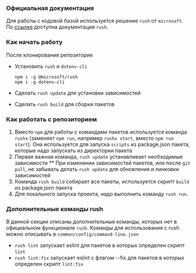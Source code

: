### Официальная документация

Для работы с кодовой базой используется решение `rush` от `microsoft`. По [ссылке](https://rushjs.io/pages/intro/welcome/) доступна документация `rush`.

### Как начать работу

После клонирования репозитория

- Установить `rush` и `dotenv-cli`

      npm i -g @microsoft/rush
      npm i -g dotenv-cli

- Сделать `rush update` для установки зависимостей
- Сделать `rush build` для сборки пакетов

### Как работать с репозиторием

1. Вместо `npm` для работы с командами пакетов используется команда `rushx` (заменяет `npm run`, например `rushx start`, вместо `npm run start`). Она используется для запуска `scripts` из package.json пакета, которые надо запускать из директории пакета
2. Первая важная команда, `rush update` устанавливает необходимые зависимости
   \*\* При изменении зависимостей пакетов, или после `git pull`, не забывать делать `rush update` для обновления и линковки зависимостей
3. Команда `rush build` собирает все пакеты, используется скрипт `build` из package.json пакета
4. Для локального запуска проекта, надо выполнить команду `rush run`.

### Дополнительные команды rush

В данной секции описаны дополнительные команды, которых нет в официальном функционале `rush`. Команды для использования с rush можно описывать в `common/config/command-line.json`

- `rush lint` запускает eslint для пакетов в которых определен скрипт `lint`
- `rush lint:fix` запускает eslint с флагом --fix для пакетов в которых определен скрипт `lint:fix`